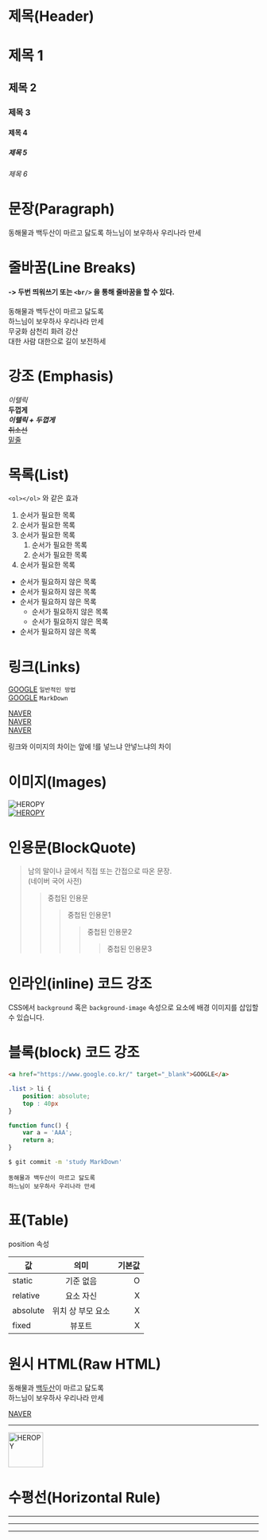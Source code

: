 # 제목(Header)

# 제목 1
## 제목 2
### 제목 3
#### 제목 4
##### 제목 5
###### 제목 6

# 문장(Paragraph)

동해물과 백두산이 마르고 닳도록
하느님이 보우하사 우리나라 만세

# 줄바꿈(Line Breaks)
#### -> 두번 띄워쓰기 또는 `<br/>` 을 통해 줄바꿈을 할 수 있다.

동해물과 백두산이 마르고 닳도록  
하느님이 보우하사 우리나라 만세  
무궁화 삼천리 화려 강산<br/> 
대한 사람 대한으로 길이 보전하세  

# 강조 (Emphasis)

_이텔릭_  
**두껍게**  
**_이텔릭 + 두껍게_**  
~~취소선~~  
<u>밑줄</u>  

# 목록(List)

`<ol></ol>` 와 같은 효과  
1. 순서가 필요한 목록
1. 순서가 필요한 목록
1. 순서가 필요한 목록
    1. 순서가 필요한 목록
    2. 순서가 필요한 목록
1. 순서가 필요한 목록

- 순서가 필요하지 않은 목록
- 순서가 필요하지 않은 목록
- 순서가 필요하지 않은 목록
    - 순서가 필요하지 않은 목록
    - 순서가 필요하지 않은 목록
- 순서가 필요하지 않은 목록

# 링크(Links)

<a href="https://google.com">GOOGLE</a> `일반적인 방법`  
[GOOGLE](https://google.com) `MarkDown`

<a href="https://naver.com" title="NAVER로 이동!">NAVER</a>  
<a href="https://naver.com" title="NAVER로 이동!" target="_blank">NAVER</a>  
[NAVER](https://naver.com "NAVER로 이동!")  
    
링크와 이미지의 차이는 []() 앞에 !를 넣느냐 안넣느냐의 차이

# 이미지(Images)

![HEROPY](https://heropy.blog/css/images/logo.png)    
[![HEROPY](https://heropy.blog/css/images/logo.png)](https://heropy.blog/)  

# 인용문(BlockQuote)

>남의 말이나 글에서 직접 또는 간접으로 따온 문장.  
>(네이버 국어 사전)
>> 중첩된 인용문
>>> 중첩된 인용문1
>>>> 중첩된 인용문2
>>>>> 중첩된 인용문3

# 인라인(inline) 코드 강조

CSS에서 `background` 혹은 `background-image` 속성으로 요소에 배경 이미지를 삽입할 수 있습니다.

# 블록(block) 코드 강조

```html 
<a href="https://www.google.co.kr/" target="_blank">GOOGLE</a>
```

```css
.list > li {
    position: absolute;
    top : 40px
}
```

```javascript
function func() {
    var a = 'AAA';
    return a;
}
```

```bash
$ git commit -m 'study MarkDown'
```

```plaintext
동해물과 백두산이 마르고 닳도록  
하느님이 보우하사 우리나라 만세
```

# 표(Table)

position 속성  

| 값        |      의미      |  기본값 |
|----------|:------------:|-----:|
| static   |    기준 없음     |    O |
| relative |    요소 자신     |    X |
| absolute |  위치 상 부모 요소  |    X |
| fixed    |     뷰포트      |    X |

# 원시 HTML(Raw HTML)

동해물과 <span style="text-decoration:underline;">백두산</span>이 마르고 닳도록<br/>
하느님이 보우하사 우리나라 만세


<a href="https://naver.com" title="NAVER로 이동!" target="_blank">NAVER</a>  
***
<img width="70" src="https://heropy.blog/css/images/logo.png" alt="HEROPY" />

# 수평선(Horizontal Rule)

--- 

***
___

